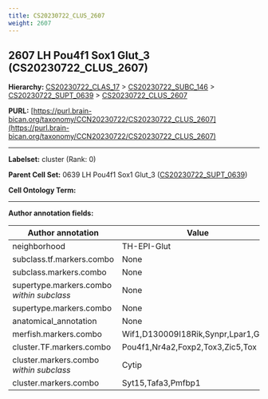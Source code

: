 ```yaml
---
title: CS20230722_CLUS_2607
weight: 2607
---
```

## 2607 LH Pou4f1 Sox1 Glut_3 (CS20230722_CLUS_2607)
<b>Hierarchy: </b>
[CS20230722_CLAS_17](../CS20230722_CLAS_17) >
[CS20230722_SUBC_146](../CS20230722_SUBC_146) >
[CS20230722_SUPT_0639](../CS20230722_SUPT_0639) >
[CS20230722_CLUS_2607](../CS20230722_CLUS_2607)

**PURL:** [https://purl.brain-bican.org/taxonomy/CCN20230722/CS20230722_CLUS_2607](https://purl.brain-bican.org/taxonomy/CCN20230722/CS20230722_CLUS_2607)

---


**Labelset:** cluster (Rank: 0)

**Parent Cell Set:** 0639 LH Pou4f1 Sox1 Glut_3 ([CS20230722_SUPT_0639](../CS20230722_SUPT_0639))



**Cell Ontology Term:** 

[MARKER GENES.]: #


---

[TRANSFERRED ANNOTATIONS.]: #


[AUTHOR ANNOTATION FIELDS.]: #


**Author annotation fields:**

| Author annotation | Value |
|-------------------|-------|
|neighborhood|TH-EPI-Glut|
|subclass.tf.markers.combo|None|
|subclass.markers.combo|None|
|supertype.markers.combo _within subclass_|None|
|supertype.markers.combo|None|
|anatomical_annotation|None|
|merfish.markers.combo|Wif1,D130009I18Rik,Synpr,Lpar1,Gpx3|
|cluster.TF.markers.combo|Pou4f1,Nr4a2,Foxp2,Tox3,Zic5,Tox|
|cluster.markers.combo _within subclass_|Cytip|
|cluster.markers.combo|Syt15,Tafa3,Pmfbp1|
